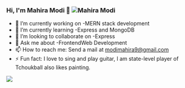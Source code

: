 ### Hi, I'm Mahira Modi 👋 <span align="right"> <img src="https://komarev.com/ghpvc/?username=Mahiramodi" alt="Mahira Modi" /> </span>

- 🔭 I’m currently working on -MERN stack development
- 🌱 I’m currently learning -Express and MongoDB 
- 👯 I’m looking to collaborate on -Express
- 💬 Ask me about -FrontendWeb Development
- 📫 How to reach me: Send a mail at [modimahira9@gmail.com](modimahira9@gmail.com)
- ⚡ Fun fact: I love to sing and play guitar, I am state-level  player of Tchoukball also likes painting.




<img src="https://github-readme-stats.vercel.app/api?username=MahiraModi&&show_icons=true&title_color=e98074&icon_color=aee6e6&text_color=f3eac2&bg_color=17252A&hide=prs">

